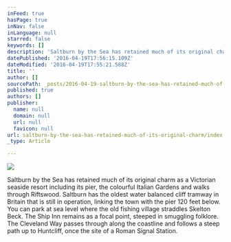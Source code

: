```yaml
---
inFeed: true
hasPage: true
inNav: false
inLanguage: null
starred: false
keywords: []
description: 'Saltburn by the Sea has retained much of its original charm as a Victorian seaside resort including its pier, the colourful Italian Gardens and walks through Riftswood. Saltburn has the oldest water balanced cliff tramway in Britain that is still in operation, linking the town with the pier 120 feet below. You can park at sea level where the old fishing village straddles Skelton Beck. The Ship Inn remains as a focal point, steeped in smuggling folklore. The Cleveland Way passes through along the coastline and follows a steep path up to Huntcliff, once the site of a Roman Signal Station.'
datePublished: '2016-04-19T17:56:15.109Z'
dateModified: '2016-04-19T17:55:21.588Z'
title: ''
author: []
sourcePath: _posts/2016-04-19-saltburn-by-the-sea-has-retained-much-of-its-original-charm.md
published: true
authors: []
publisher:
  name: null
  domain: null
  url: null
  favicon: null
url: saltburn-by-the-sea-has-retained-much-of-its-original-charm/index.html
_type: Article

---
```

![](https://the-grid-user-content.s3-us-west-2.amazonaws.com/92058b64-e8d6-489a-bbf0-ba45774ece83.jpg)

Saltburn by the Sea has retained much of its original charm as a Victorian seaside resort including its pier, the colourful Italian Gardens and walks through Riftswood. Saltburn has the oldest water balanced cliff tramway in Britain that is still in operation, linking the town with the pier 120 feet below. You can park at sea level where the old fishing village straddles Skelton Beck. The Ship Inn remains as a focal point, steeped in smuggling folklore. The Cleveland Way passes through along the coastline and follows a steep path up to Huntcliff, once the site of a Roman Signal Station.